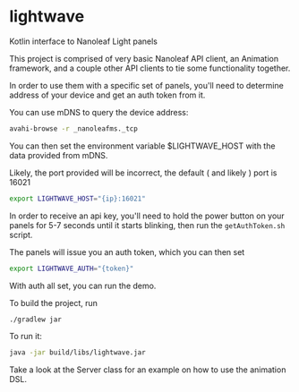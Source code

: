 # lightwave
Kotlin interface to Nanoleaf Light panels

This project is comprised of very basic Nanoleaf API client, an Animation framework, and a couple other API clients to tie some functionality together.

In order to use them with a specific set of panels, you'll need to determine address of your device and get an auth token from it.

You can use mDNS to query the device address:
```sh
avahi-browse -r _nanoleafms._tcp
```

You can then set the environment variable $LIGHTWAVE_HOST with the data provided from mDNS.

Likely, the port provided will be incorrect, the default ( and likely ) port is 16021

```sh
export LIGHTWAVE_HOST="{ip}:16021"
```

In order to receive an api key, you'll need to hold the power button on your panels for 5-7 seconds until it starts blinking, then run the `getAuthToken.sh` script.

The panels will issue you an auth token, which you can then set
```sh
export LIGHTWAVE_AUTH="{token}"
```

With auth all set, you can run the demo.

To build the project, run
```sh
./gradlew jar
```

To run it:
```sh
java -jar build/libs/lightwave.jar
```

Take a look at the Server class for an example on how to use the animation DSL.
